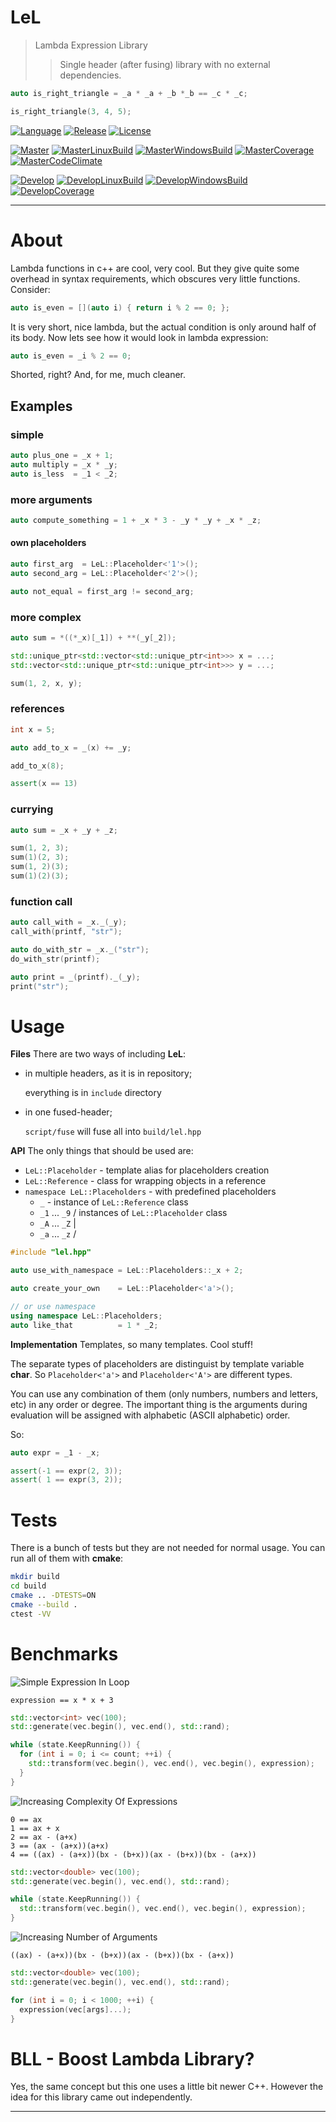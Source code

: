 # LeL

> Lambda Expression Library
> > Single header (after fusing) library with no external dependencies.

```cpp
auto is_right_triangle = _a * _a + _b *_b == _c * _c;

is_right_triangle(3, 4, 5);
```

[![Language][Language-img]][Language-url]
[![Release][Release-img]][Release-url]
[![License][License-img]][License-url]

[![Master][Master-img]][Master-url]
[![MasterLinuxBuild][MasterLinuxBuild-img]][MasterLinuxBuild-url]
[![MasterWindowsBuild][MasterWindowsBuild-img]][MasterWindowsBuild-url]
[![MasterCoverage][MasterCoverage-img]][MasterCoverage-url]
[![MasterCodeClimate][MasterCodeClimate-img]][MasterCodeClimate-url]

[![Develop][Develop-img]][Develop-url]
[![DevelopLinuxBuild][DevelopLinuxBuild-img]][DevelopLinuxBuild-url]
[![DevelopWindowsBuild][DevelopWindowsBuild-img]][DevelopWindowsBuild-url]
[![DevelopCoverage][DevelopCoverage-img]][DevelopCoverage-url]

---

# About

Lambda functions in c++ are cool, very cool. But they give quite some overhead
in syntax requirements, which obscures very little functions. Consider:

```cpp
auto is_even = [](auto i) { return i % 2 == 0; };
```

It is very short, nice lambda, but the actual condition is only around half of
its body. Now lets see how it would look in lambda expression:

```cpp
auto is_even = _i % 2 == 0;
```

Shorted, right? And, for me, much cleaner.

## Examples

### simple

```cpp
auto plus_one = _x + 1;
auto multiply = _x * _y;
auto is_less  = _1 < _2;
```

### more arguments

```cpp
auto compute_something = 1 + _x * 3 - _y * _y + _x * _z;
```

#### own placeholders
```cpp
auto first_arg  = LeL::Placeholder<'1'>();
auto second_arg = LeL::Placeholder<'2'>();

auto not_equal = first_arg != second_arg;
```

### more complex

```cpp
auto sum = *((*_x)[_1]) + **(_y[_2]);

std::unique_ptr<std::vector<std::unique_ptr<int>>> x = ...;
std::vector<std::unique_ptr<std::unique_ptr<int>>> y = ...;

sum(1, 2, x, y);
```

### references

```cpp
int x = 5;

auto add_to_x = _(x) += _y;

add_to_x(8);

assert(x == 13)
```

### currying

```cpp
auto sum = _x + _y + _z;

sum(1, 2, 3);
sum(1)(2, 3);
sum(1, 2)(3);
sum(1)(2)(3);
```

### function call

```cpp
auto call_with = _x._(_y);
call_with(printf, "str");

auto do_with_str = _x._("str");
do_with_str(printf);

auto print = _(printf)._(_y);
print("str");
```

# Usage

**Files** There are two ways of including **LeL**:
 * in multiple headers, as it is in repository;

   everything is in `include` directory
 * in one fused-header;

   `script/fuse` will fuse all into `build/lel.hpp`


**API** The only things that should be used are:
  * `LeL::Placeholder`            - template alias for placeholders creation
  * `LeL::Reference`              - class for wrapping objects in a reference
  * `namespace LeL::Placeholders` - with predefined placeholders
    * `_`                         - instance of `LeL::Reference` class
    * `_1` ... `_9`               / instances of `LeL::Placeholder` class
    * `_A` ... `_Z`               |
    * `_a` ... `_z`               /

```cpp
#include "lel.hpp"

auto use_with_namespace = LeL::Placeholders::_x + 2;

auto create_your_own    = LeL::Placeholder<'a'>();

// or use namespace
using namespace LeL::Placeholders;
auto like_that          = 1 * _2;
```

**Implementation** Templates, so many templates. Cool stuff!

The separate types of placeholders are distinguist by template variable
**char**. So `Placeholder<'a'>` and `Placeholder<'A'>` are different types.

You can use any combination of them (only numbers, numbers and letters,
etc) in any order or degree. The important thing is the arguments during
evaluation will be assigned with alphabetic (ASCII alphabetic) order.

So:
```cpp
auto expr = _1 - _x;

assert(-1 == expr(2, 3));
assert( 1 == expr(3, 2));
```

# Tests

There is a bunch of tests but they are not needed for normal usage. You can run
all of them with **cmake**:

```bash
mkdir build
cd build
cmake .. -DTESTS=ON
cmake --build .
ctest -VV
```

# Benchmarks

![Simple Expression In Loop](res/benchmark/simple_expression_in_loop.png "chart")

```
expression == x * x + 3
```

```cpp
std::vector<int> vec(100);
std::generate(vec.begin(), vec.end(), std::rand);

while (state.KeepRunning()) {
  for (int i = 0; i <= count; ++i) {
    std::transform(vec.begin(), vec.end(), vec.begin(), expression);
  }
}
```

![Increasing Complexity Of Expressions](res/benchmark/increasing_complexity_of_expressions.png "chart")

```
0 == ax
1 == ax + x
2 == ax - (a+x)
3 == (ax - (a+x))(a+x)
4 == ((ax) - (a+x))(bx - (b+x))(ax - (b+x))(bx - (a+x))
```

```cpp
std::vector<double> vec(100);
std::generate(vec.begin(), vec.end(), std::rand);

while (state.KeepRunning()) {
  std::transform(vec.begin(), vec.end(), vec.begin(), expression);
}
```

![Increasing Number of Arguments](res/benchmark/increasing_number_of_arguments.png "chart")

```
((ax) - (a+x))(bx - (b+x))(ax - (b+x))(bx - (a+x))
```

```cpp
std::vector<double> vec(100);
std::generate(vec.begin(), vec.end(), std::rand);

for (int i = 0; i < 1000; ++i) {
  expression(vec[args]...);
}
```

# BLL - Boost Lambda Library?

Yes, the same concept but this one uses a little bit newer C++.
However the idea for this library came out independently.

---

[Language-img]: https://img.shields.io/badge/language-C++14-d65d0e.svg?style=flat-square
[Language-url]: https://isocpp.org
[Release-img]: https://img.shields.io/github/release/dawikur/lel.svg?style=flat-square
[Release-url]: https://github.com/dawikur/lel/releases
[License-img]: https://img.shields.io/github/license/dawikur/lel.svg?style=flat-square
[License-url]: https://github.com/dawikur/lel/blob/master/LICENSE

[Master-img]: https://img.shields.io/badge/-%20master-grey.svg?style=flat-square
[Master-url]: https://github.com/dawikur/lel
[MasterLinuxBuild-img]: https://img.shields.io/travis/dawikur/lel/master.svg?label=linux&style=flat-square
[MasterLinuxBuild-url]: https://travis-ci.org/dawikur/lel
[MasterWindowsBuild-img]: https://img.shields.io/appveyor/ci/dawikur/lel/master.svg?label=windows&style=flat-square
[MasterWindowsBuild-url]: https://ci.appveyor.com/project/dawikur/lel
[MasterCoverage-img]: https://img.shields.io/codecov/c/github/dawikur/lel/master.svg?label=coverage&style=flat-square
[MasterCoverage-url]: https://codecov.io/gh/dawikur/lel
[MasterCodeClimate-img]: https://img.shields.io/codeclimate/github/dawikur/lel.svg?style=flat-square
[MasterCodeClimate-url]: https://codeclimate.com/github/dawikur/lel/

[Develop-img]: https://img.shields.io/badge/-develop-lightgrey.svg?style=flat-square
[Develop-url]: https://github.com/dawikur/lel/tree/develop
[DevelopLinuxBuild-img]: https://img.shields.io/travis/dawikur/lel/develop.svg?label=linux&style=flat-square
[DevelopLinuxBuild-url]: https://travis-ci.org/dawikur/lel
[DevelopWindowsBuild-img]: https://img.shields.io/appveyor/ci/dawikur/lel/develop.svg?label=windows&style=flat-square
[DevelopWindowsBuild-url]: https://ci.appveyor.com/project/dawikur/lel
[DevelopCoverage-img]: https://img.shields.io/codecov/c/github/dawikur/lel/develop.svg?label=coverage&style=flat-square
[DevelopCoverage-url]: https://codecov.io/gh/dawikur/lel
